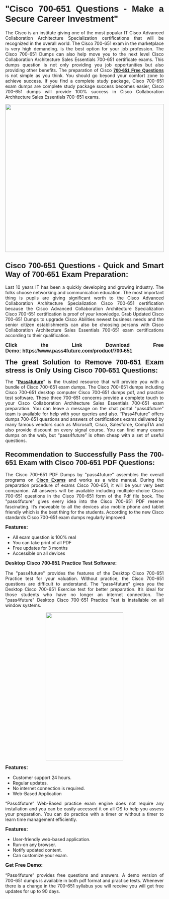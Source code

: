 
<h1 style="text-align: justify;"><span style="font-family:Tahoma,Geneva,sans-serif;"><strong>"Cisco 700-651 Questions - Make a Secure Career Investment"</strong></span></h1>

<p style="text-align: justify;">The Cisco is an institute giving one of the most popular IT Cisco Advanced Collaboration Architecture Specialization certifications that will be recognized in the overall world. The Cisco 700-651 exam in the marketplace is very high demanding. is the best option for your job profession. The Cisco 700-651 Dumps can also help move you to the next level Cisco Collaboration Architecture Sales Essentials 700-651 certificate exams. This dumps question is not only providing you job opportunities but also providing other benefits. The preparation of Cisco <span style="font-family:Tahoma,Geneva,sans-serif;"><strong><a href="https://www.pass4future.com/questions/cisco/700-651">700-651 Free Questions</a></strong></span> is not simple as you think. You should go beyond your comfort zone to achieve success. If you find a complete study package, Cisco 700-651 exam dumps are complete study package success becomes easier, Cisco 700-651 dumps will provide 100% success in Cisco Collaboration Architecture Sales Essentials 700-651 exams.</p>

<p style="text-align: justify;"><a href="https://www.pass4future.com/product/700-651"><img alt="" src="https://lh3.googleusercontent.com/pw/AM-JKLVhEO4I138wJzOepD3laGU-R1M7eT-OTYdow6pCESip26lSeaxxzS9BVWUKuzj1e3L_MoxCfVgBEvV8ODwl1LGzlZbt6HJm3NXXplPwnYiBfuYM_eQCcVVRMaAwHdsl3AhHOZS-up7mzwmd4i4EpEGq=w1112-h625-no?authuser=0" style="width: 100%; height: 470px;" /></a></p>

<h2 style="text-align: justify;"><span style="font-size:24px;"><strong><span style="font-family:Tahoma,Geneva,sans-serif;">Cisco 700-651 Questions - Quick and Smart Way of 700-651 Exam Preparation:</span></strong></span></h2>

<p style="text-align: justify;">Last 10 years IT has been a quickly developing and growing industry. The folks choose networking and communication education. The most important thing is pupils are giving significant worth to the Cisco Advanced Collaboration Architecture Specialization Cisco 700-651 certification because the Cisco Advanced Collaboration Architecture Specialization Cisco 700-651 certification is proof of your knowledge. Grab Updated Cisco 700-651 Dumps to upgrade Cisco Abilities newest business needs and the senior citizen establishments can also be choosing persons with Cisco Collaboration Architecture Sales Essentials 700-651 exam certifications according to their qualification.</p>

<p style="text-align: justify;"><strong><span style="font-family:Lucida Sans Unicode,Lucida Grande,sans-serif;"><span style="font-size:16px;">Click the Link Download Free Demo: <a href="https://www.pass4future.com/product/700-651">https://www.pass4future.com/product/700-651</a></span></span></strong></p>

<p style="text-align: justify;"><strong><span style="font-size:22px;"><span style="font-family:Tahoma,Geneva,sans-serif;">The great Solution to Remove 700-651 Exam stress is Only Using Cisco 700-651 Questions:</span></span></strong></p>

<p style="text-align: justify;">The "<span style="font-family:Lucida Sans Unicode,Lucida Grande,sans-serif;"><a href="https://www.pass4future.com/"><strong>Pass4future</strong></a></span>" is the trusted resource that will provide you with a bundle of Cisco 700-651 exam dumps. The Cisco 700-651 dumps including Cisco 700-651 desktop computer Cisco 700-651 dumps pdf, and practice test software. These three 700-651 concerns provide a complete touch to your Cisco Collaboration Architecture Sales Essentials 700-651 exam preparation. You can leave a message on the chat portal "pass4future" team is available for help with your queries and also. “Pass4Future” offers dumps 700-651 questions and answers of certifications exams delivered by many famous vendors such as Microsoft, Cisco, Salesforce, CompTIA and also provide discount on every signal course. You can find many exams dumps on the web, but “pass4future” is often cheap with a set of useful questions.</p>

<h3 style="text-align: justify;"><span style="font-size:22px;"><strong><span style="font-family:Tahoma,Geneva,sans-serif;">Recommendation to Successfully Pass the 700-651 Exam with Cisco 700-651 PDF Questions:</span></strong></span></h3>

<p style="text-align: justify;">The Cisco 700-651 PDF Dumps by "pass4future" assembles the overall programs on <span style="font-family:Lucida Sans Unicode,Lucida Grande,sans-serif;"><strong><a href="https://www.pass4future.com/cisco">Cisco Exams</a></strong></span> and works as a wide manual. During the preparation procedure of exams Cisco 700-651, it will be your very best companion. All answers will be available including multiple-choice Cisco 700-651 questions in the Cisco 700-651 form of the Pdf file book. The "pass4future" gives every idea into the Cisco 700-651 PDF reserve fascinating. It’s moveable to all the devices also mobile phone and tablet friendly which is the best thing for the students. According to the new Cisco standards Cisco 700-651 exam dumps regularly improved.</p>

<p style="text-align: justify;"><span style="font-family:Lucida Sans Unicode,Lucida Grande,sans-serif;"><span style="font-size:16px;"><strong>Features:</strong></span></span></p>

<ul>
	<li style="text-align: justify;">All exam question is 100% real</li>
	<li style="text-align: justify;">You can take print of all PDF</li>
	<li style="text-align: justify;">Free updates for 3 months </li>
	<li style="text-align: justify;">Accessible on all devices</li>
</ul>

<p style="text-align: justify;"><span style="font-family:Tahoma,Geneva,sans-serif;"><span style="font-size:16px;"><strong>Desktop Cisco 700-651 Practice Test Software:</strong></span></span></p>

<p style="text-align: justify;">The "pass4future" provides the features of the Desktop Cisco 700-651 Practice test for your valuation. Without practice, the Cisco 700-651 questions are difficult to understand. The "pass4future" gives you the Desktop Cisco 700-651 Exercise test for better preparation. It’s ideal for those students who have no longer an internet connection. The "pass4future" Desktop Cisco 700-651 Practice Test is installable on all window systems.</p>

<p style="text-align: center;"><a href="https://www.pass4future.com/product/700-651"><img alt="" src="https://lh3.googleusercontent.com/pw/AM-JKLV3yUm3jiqqIo1xIsj1VJ_UeysYexQY-pRYO0rIFl3vg11QZioN-gzffpw2AfKqFynWuvoXOreWrWS0swpr4xmOSWfwII2jvatteuqrfxiWGFBSHPiZUCoi33jqeymK5dmu-0enyX6tayRCAMHw05jv=s625-no?authuser=0" style="width: 70%; height: 470px;" /></a></p>

<p style="text-align: justify;"><span style="font-size:16px;"><span style="font-family:Lucida Sans Unicode,Lucida Grande,sans-serif;"><strong>Features:</strong></span></span></p>

<ul>
	<li style="text-align: justify;">Customer support 24 hours. </li>
	<li style="text-align: justify;">Regular updates. </li>
	<li style="text-align: justify;">No internet connection is required.</li>
	<li style="text-align: justify;">Web-Based Application</li>
</ul>

<p style="text-align: justify;">“Pass4future” Web-Based practice exam engine does not require any installation and you can be easily accessed it on all OS to help you assess your preparation. You can do practice with a timer or without a timer to learn time management efficiently.</p>

<p style="text-align: justify;"><strong><span style="font-size:16px;"><span style="font-family:Lucida Sans Unicode,Lucida Grande,sans-serif;">Features:</span></span></strong></p>

<ul>
	<li style="text-align: justify;">User-friendly web-based application.</li>
	<li style="text-align: justify;">Run-on any browser. </li>
	<li style="text-align: justify;">Notify updated content.</li>
	<li style="text-align: justify;">Can customize your exam.</li>
</ul>

<p style="text-align: justify;"><span style="font-size:16px;"><span style="font-family:Lucida Sans Unicode,Lucida Grande,sans-serif;"><strong>Get Free Demo:</strong></span></span></p>

<p style="text-align: justify;">“Pass4future” provides free questions and answers. A demo version of 700-651 dumps is available in both pdf format and practice tests. Whenever there is a change in the 700-651 syllabus you will receive you will get free updates for up to 90 days. </p>
